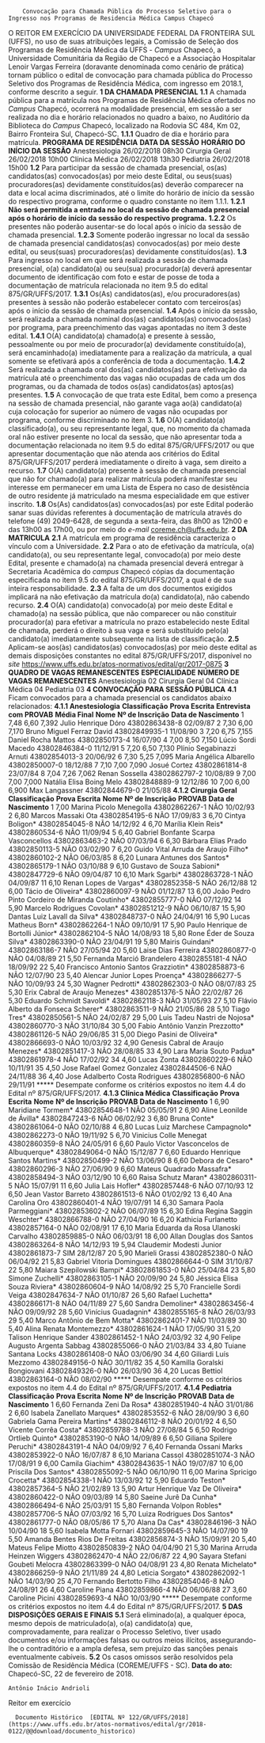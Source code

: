         Convocação para Chamada Pública do Processo Seletivo para o Ingresso nos Programas de Residencia Médica Campus Chapecó  

 O REITOR EM EXERCÍCIO DA UNIVERSIDADE FEDERAL DA FRONTEIRA SUL (UFFS), no uso de suas atribuições legais, a Comissão de Seleção dos Programas de Residência Médica da UFFS - *Campus* Chapecó, a Universidade Comunitária da Região de Chapecó e a Associação Hospitalar Lenoir Vargas Ferreira (doravante denominada como cenário de prática) tornam público o edital de convocação para chamada pública do Processo Seletivo dos Programas de Residência Médica, com ingresso em 2018.1, conforme descrito a seguir.  **1 DA CHAMADA PRESENCIAL**  **1.1** A chamada pública para a matrícula nos Programas de Residência Médica ofertados no *Campus* Chapecó, ocorrerá na modalidade presencial, em sessão a ser realizada no dia e horário relacionados no quadro a baixo, no Auditório da Biblioteca do *Campus* Chapecó, localizado na Rodovia SC 484, Km 02, Bairro Fronteira Sul, Chapecó-SC. **1.1.1** Quadro de dia e horário para matrícula.     **PROGRAMA DE RESIDÊNCIA**    **DATA DA SESSÃO**    **HORÁRIO DO INÍCIO DA SESSÃO**      Anestesiologia   26/02/2018   08h30     Cirurgia Geral   26/02/2018   10h00     Clínica Médica   26/02/2018   13h30     Pediatria   26/02/2018   15h00     **1.2** Para participar da sessão de chamada presencial, os(as) candidatos(as) convocados(as) por meio deste Edital, ou seus(suas) procuradores(as) devidamente constituídos(as) deverão comparecer na data e local acima discriminados, até o limite do horário de início da sessão do respectivo programa, conforme o quadro constante no item 1.1.1. **1.2.1 Não será permitida a entrada no local da sessão de chamada presencial após o horário de início da sessão do respectivo programa.**  **1.2.2** Os presentes não poderão ausentar-se do local após o início da sessão de chamada presencial. **1.2.3** Somente poderão ingressar no local da sessão de chamada presencial candidatos(as) convocados(as) por meio deste edital, ou seus(suas) procuradores(as) devidamente constituídos(as). **1.3** Para ingresso no local em que será realizada a sessão de chamada presencial, o(a) candidato(a) ou seu(sua) procurador(a) deverá apresentar documento de identificação com foto e estar de posse de toda a documentação de matrícula relacionada no item 9.5 do edital 875/GR/UFFS/2017. **1.3.1** Os(As) candidatos(as), e/ou procuradores(as) presentes à sessão não poderão estabelecer contato com terceiros(as) após o início da sessão de chamada presencial. **1.4** Após o início da sessão, será realizada a chamada nominal dos(as) candidatos(as) convocados(as) por programa, para preenchimento das vagas apontadas no item 3 deste edital. **1.4.1** O(A) candidato(a) chamado(a) e presente à sessão, pessoalmente ou por meio de procurador(a) devidamente constituído(a), será encaminhado(a) imediatamente para a realização da matrícula, a qual somente se efetivará após a conferência de toda a documentação. **1.4.2** Será realizada a chamada oral dos(as) candidatos(as) para efetivação da matrícula até o preenchimento das vagas não ocupadas de cada um dos programas, ou da chamada de todos os(as) candidatos(as) aptos(as) presentes. **1.5** A convocação de que trata este Edital, bem como a presença na sessão de chamada presencial, não garante vaga ao(à) candidato(a) cuja colocação for superior ao número de vagas não ocupadas por programa, conforme discriminado no item 3. **1.6** O(A) candidato(a) classificado(a), ou seu representante legal, que, no momento da chamada oral não estiver presente no local da sessão, que não apresentar toda a documentação relacionada no item 9.5 do edital 875/GR/UFFS/2017 ou que apresentar documentação que não atenda aos critérios do Edital 875/GR/UFFS/2017 perderá imediatamente o direito à vaga, sem direito a recurso. **1.7** O(A) candidato(a) presente à sessão de chamada presencial que não for chamado(a) para realizar matrícula poderá manifestar seu interesse em permanecer em uma Lista de Espera no caso de desistência de outro residente já matriculado na mesma especialidade em que estiver inscrito. **1.8** Os(As) candidatos(as) convocados(as) por este Edital poderão sanar suas dúvidas referentes à documentação de matrícula através do telefone (49) 2049-6428, de segunda a sexta-feira, das 8h00 as 12h00 e das 13h00 as 17h00, ou por meio do *e-mail* coreme.ch@uffs.edu.br.  **2 DA MATRICULA**  **2.1** A matrícula em programa de residência caracteriza o vínculo com a Universidade. **2.2** Para o ato de efetivação da matrícula, o(a) candidato(a), ou seu representante legal, convocado(a) por meio deste Edital, presente e chamado(a) na chamada presencial deverá entregar à Secretaria Acadêmica do *campus* Chapecó cópias da documentação especificada no item 9.5 do edital 875/GR/UFFS/2017, a qual é de sua inteira responsabilidade. **2.3** A falta de um dos documentos exigidos implicará na não efetivação da matrícula do(a) candidato(a), não cabendo recurso. **2.4** O(A) candidato(a) convocado(a) por meio deste Edital e chamado(a) na sessão pública, que não comparecer ou não constituir procurador(a) para efetivar a matrícula no prazo estabelecido neste Edital de chamada, perderá o direito à sua vaga e será substituído pelo(a) candidato(a) imediatamente subsequente na lista de classificação. **2.5** Aplicam-se aos(às) candidatos(as) convocados(as) por meio deste edital as demais disposições constantes no edital 875/GR/UFFS/2017, disponível no *site* https://www.uffs.edu.br/atos-normativos/edital/gr/2017-0875  **3 QUADRO DE VAGAS REMANESCENTES**      **ESPECIALIDADE**    **NÚMERO DE VAGAS REMANESCENTES**      Anestesiologia   02     Cirurgia Geral   04     Clínica Médica   04     Pediatria   03      **4 CONVOCAÇÃO PARA SESSÃO PÚBLICA**  **4.1** Ficam convocados para a chamada presencial os candidatos abaixo relacionados:     **4.1.1 Anestesiologia**      **Classificação**    **Prova Escrita**    **Entrevista com PROVAB**    **Média Final**    **Nome**    **Nº de Inscrição**    **Data de Nascimento**      1   7,48   6,60   7,392   Julio Henrique Dóro   43802863438-8   02/09/87     2   7,30   6,00   7,170   Bruno Miguel Ferraz David   43802849935-1   11/08/90     3   7,20   6,75   7,155   Daniel Rocha Mattos   43802850173-4   16/07/90     4   7,00   8,50   7,150   Lúcio Sordi Macedo   43802846384-0   11/12/91     5   7,20   6,50   7,130   Plínio Segabinazzi Arnuti   43802854013-3   20/06/92     6   7,30   5,25   7,095   Maria Angélica Albarello   43802850007-0   18/12/88     7   7,10   7,00   7,090   Josué Cortez   43802861814-8   23/07/84     8   7,04   7,26   7,062   Renan Sossella   43802862797-2   10/08/89     9   7,00   7,00   7,000   Natália Elisa Boing Melo   43802848889-9   12/12/86     10   7,00   6,00   6,900   Max Langassner   43802844679-0   21/05/88     **4.1.2 Cirurgia Geral**      **Classificação**    **Prova Escrita**    **Nome**    **Nº de Inscrição**    **PROVAB**    **Data de Nascimento**      1   7,00   Marina Picolo Menegolla   43802862267-1   NÃO   10/02/93     2   6,80   Marcos Massaki Ota   43802854195-6   NÃO   17/09/83     3   6,70   Cintya Boligon*   43802854045-8   NÃO   14/12/92     4   6,70   Marília Klein Reis*   43802860534-6   NÃO   11/09/94     5   6,40   Gabriel Bonfante Scarpa Vasconcellos   43802863463-2   NÃO   07/03/94     6   6,30   Bárbara Elias Prado   43802850113-5   NÃO   03/02/90     7   6,20   Guido Vital Arruda de Araujo Filho*   43802860102-2   NÃO   06/03/85     8   6,20   Lunara Antunes dos Santos*   43802865179-1   NÃO   03/10/88     9   6,10   Gustavo de Souza Sabioni*   43802847729-6   NÃO   09/04/87     10   6,10   Mark Sgarbi*   43802863728-1   NÃO   04/09/87     11   6,10   Renan Lopes de Vargas*   43802852358-5   NÃO   26/12/88     12   6,00   Tácio de Oliveira*   43802860097-9   NÃO   01/12/87     13   6,00   João Pedro Pinto Cordeiro de Miranda Coutinho*   43802855777-0   NÃO   07/12/92     14   5,90   Marcelo Rodrigues Covolan*   43802851212-9   NÃO   06/10/87     15   5,90   Dantas Luiz Lavall da Silva*   43802848737-0   NÃO   24/04/91     16   5,90   Lucas Matheus Born*   43802862264-1   NÃO   09/10/91     17   5,90   Paulo Henrique de Bortolli Júnior*   43802862104-5   NÃO   14/08/93     18   5,80   Rone Éder de Souza Silva*   43802863390-0   NÃO   23/04/91     19   5,80   Mairis Guindani*   43802863186-7   NÃO   27/05/94     20   5,60   Laise Dias Ferreira   43802860877-0   NÃO   04/08/89     21   5,50   Fernanda Marció Brandelero   43802855181-4   NÃO   18/09/92     22   5,40   Francisco Antonio Santos Grazziotin*   43802858873-6   NÃO   12/07/90     23   5,40   Alencar Junior Lopes Proença*   43802866277-5   NÃO   10/09/93     24   5,30   Wagner Pedrotti*   43802862303-0   NÃO   08/07/83     25   5,30   Erix Cabral de Araujo Menezes*   43802851376-5   NÃO   22/02/87     26   5,30   Eduardo Schmidt Savoldi*   43802862118-3   NÃO   31/05/93     27   5,10   Flávio Alberto da Fonseca Scherer*   43802863511-9   NÃO   21/05/86     28   5,10   Tiago Tres*   43802850561-5   NÃO   24/02/87     29   5,00   Luis Tadeu Nastri de Nojosa*   43802860770-3   NÃO   31/10/84     30   5,00   Fabio Antônio Vanzin Prezzotto*   43802861126-5   NÃO   29/06/85     31   5,00   Diego Pasini de Oliveira*   43802866693-0   NÃO   10/03/92     32   4,90   Genesis Cabral de Araujo Menezes*   43802851417-3   NÃO   28/08/85     33   4,90   Lara Maria Souto Padua*   43802861978-4   NÃO   17/02/92     34   4,60   Lucas Zonta   43802860229-6   NÃO   10/11/91     35   4,50   Jose Rafael Gomez Gonzalez   43802844506-6   NÃO   24/11/88     36   4,40   Jose Adalberto Costa Rodrigues   43802856800-6   NÃO   29/11/91     ***** Desempate conforme os critérios expostos no item 4.4 do Edital nº 875/GR/UFFS/2017. **4.1.3 Clínica Médica**      **Classificação**    **Prova Escrita**    **Nome**    **Nº de Inscrição**    **PROVAB**    **Data de Nascimento**      1   6,90   Maridiane Tormem*   43802854648-1   NÃO   05/05/91     2   6,90   Aline Leonilde de Ávilla*   43802847243-6   NÃO   06/02/92     3   6,80   Bruna Conte*   43802861064-0   NÃO   02/10/88     4   6,80   Lucas Luiz Marchese Campagnolo*   43802862273-0   NÃO   19/11/92     5   6,70   Vinicius Colle Menegat   43802860359-8   NÃO   24/05/91     6   6,60   Paulo Victor Vasconcelos de Albuquerque*   43802849064-0   NÃO   15/12/87     7   6,60   Eduardo Henrique Santos Martins*   43802850499-2   NÃO   13/06/90     8   6,60   Debora de Cesaro*   43802860296-3   NÃO   27/06/90     9   6,60   Mateus Quadrado Massafra*   43802858494-3   NÃO   03/12/90     10   6,60   Raisa Schutz Maran*   43802860311-5   NÃO   15/07/91     11   6,60   Julia Lais Hofler*   43802857448-6   NÃO   07/10/93     12   6,50   Jean Vastor Barreto   43802861513-6   NÃO   01/02/92     13   6,40   Ana Carolina Oro   43802860401-4   NÃO   19/07/91     14   6,30   Samara Paola Parmeggiani*   43802853602-2   NÃO   06/07/89     15   6,30   Edina Regina Saggin Weschter*   43802866788-0   NÃO   27/04/90     16   6,20   Kathicia Furlanetto   43802857164-0   NÃO   02/08/91     17   6,10   Maria Eduarda da Rosa Ulanoski Carvalho   43802859885-0   NÃO   06/03/91     18   6,00   Allan Douglas dos Santos   43802863264-8   NÃO   14/12/93     19   5,94   Claudemir Modesti Junior   43802861873-7   SIM   28/12/87     20   5,90   Marieli Grassi   43802852380-0   NÃO   06/04/92     21   5,83   Gabriel Vitoria Domingues   43802866644-0   SIM   31/10/87     22   5,80   Maiara Szepilowski Bampi*   43802861853-0   NÃO   25/04/84     23   5,80   Simone Zuchelli*   43802863105-1   NÃO   20/09/90     24   5,80   Jéssica Elisa Souza Riviera*   43802860604-9   NÃO   14/08/92     25   5,70   Francielle Sordi Veiga   43802847634-7   NÃO   01/10/87     26   5,60   Rafael Luchetta*   43802866171-8   NÃO   04/11/89     27   5,60   Sandra Demoliner*   43802863456-4   NÃO   09/09/92     28   5,60   Vinícius Guadagnin*   43802855165-8   NÃO   26/03/93     29   5,40   Marco Antônio de Bem Motta*   43802862401-7   NÃO   11/03/89     30   5,40   Alina Renata Montemezzo*   43802861624-1   NÃO   17/05/90     31   5,20   Talison Henrique Sander   43802861452-1   NÃO   24/03/92     32   4,90   Felipe Augusto Argenta Sabbag   43802855066-0   NÃO   21/03/84     33   4,80   Tuiane Santana Locks   43802861408-0   NÃO   03/06/90     34   4,60   Giliardi Luís Mezzomo   43802849156-0   NÃO   30/11/82     35   4,50   Kamilla Goralski Bongiovani   43802849326-0   NÃO   26/03/90     36   4,20   Lucas Bettiol   43802863164-0   NÃO   08/02/90     ***** Desempate conforme os critérios expostos no item 4.4 do Edital nº 875/GR/UFFS/2017. **4.1.4 Pediatria**      **Classificação**    **Prova Escrita**    **Nome**    **Nº de Inscrição**    **PROVAB**    **Data de Nascimento**      1   6,60   Fernanda Zeni Da Rosa*   43802851940-4   NÃO   31/01/86     2   6,60   Isabela Zanellato Marques*   43802853552-6   NÃO   28/09/90     3   6,60   Gabriela Gama Pereira Martins*   43802846112-8   NÃO   20/01/92     4   6,50   Vicente Corrêa Costa*   43802859788-3   NÃO   27/08/84     5   6,50   Rodrigo Ortlieb Quinto*   43802853190-0   NÃO   14/09/89     6   6,50   Giliana Spilere Peruchi*   43802843191-4   NÃO   04/09/92     7   6,40   Fernanda Ossani Marks   43802853922-0   NÃO   16/07/87     8   6,10   Mariana Cassol   43802851074-3   NÃO   17/08/91     9   6,00   Camila Giachim*   43802843635-1   NÃO   19/07/87     10   6,00   Priscila Dos Santos*   43802855092-5   NÃO   06/10/90     11   6,00   Marina Spricigo Crocetta*   43802854338-1   NÃO   13/03/92     12   5,90   Eduardo Teston*   43802857364-5   NÃO   21/02/89     13   5,90   Artur Henrique Vaz De Oliveira*   43802860422-0   NÃO   09/03/89     14   5,80   Saeine Jurê Da Cunha*   43802866494-6   NÃO   25/03/91     15   5,80   Fernanda Volpon Robles*   43802857706-5   NÃO   07/03/92     16   5,70   Luiza Rodrigues Dos Santos*   43802861777-0   NÃO   08/05/86     17   5,70   Alana Da Cas*   43802846196-3   NÃO   10/04/90     18   5,60   Isabela Motta Fornari   43802859645-3   NÃO   14/07/90     19   5,50   Amanda Bentes Rios De Freitas   43802856874-3   NÃO   15/09/91     20   5,40   Mateus Felipe Miotto   43802850839-2   NÃO   04/04/90     21   5,30   Marina Arruda Heinzen Wiggers   43802862470-4   NÃO   22/06/87     22   4,90   Sayara Stefani Goubeti Melocra   43802863399-0   NÃO   04/08/91     23   4,80   Renata Michelato*   43802866259-9   NÃO   21/11/89     24   4,80   Leticia Sorgato*   43802862092-1   NÃO   14/03/90     25   4,70   Fernando Bertotto Filho   43802854046-8   NÃO   24/08/91     26   4,60   Caroline Piana   43802859866-4   NÃO   06/06/88     27   3,60   Caroline Picini   43802859693-4   NÃO   10/03/90     ***** Desempate conforme os critérios expostos no item 4.4 do Edital nº 875/GR/UFFS/2017.  **5 DAS DISPOSIÇÕES GERAIS E FINAIS**  **5.1** Será eliminado(a), a qualquer época, mesmo depois de matriculado(a), o(a) candidato(a) que, comprovadamente, para realizar o Processo Seletivo, tiver usado documentos e/ou informações falsas ou outros meios ilícitos, assegurando-lhe o contraditório e a ampla defesa, sem prejuízo das sanções penais eventualmente cabíveis. **5.2** Os casos omissos serão resolvidos pela Comissão de Residência Médica (COREME/UFFS - SC).      **Data do ato:** Chapecó-SC, 22 de fevereiro de 2018.   
 

    Antônio Inácio Andrioli   
 Reitor em exercício 

      Documento Histórico  [EDITAL Nº 122/GR/UFFS/2018](https://www.uffs.edu.br/atos-normativos/edital/gr/2018-0122/@@download/documento_historico)     
      